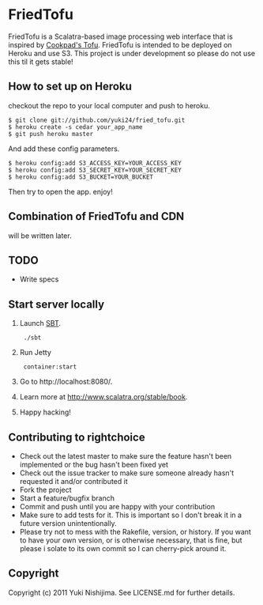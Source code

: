# FriedTofu

FriedTofu is a Scalatra-based image processing web interface that is inspired by [Cookpad's Tofu](http://www.slideshare.net/mirakui/20111102-rails-meetuptofu). FriedTofu is intended to be deployed on Heroku and use S3. This project is under development so please do not use this til it gets stable!

## How to set up on Heroku

checkout the repo to your local computer and push to heroku.

```
$ git clone git://github.com/yuki24/fried_tofu.git
$ heroku create -s cedar your_app_name
$ git push heroku master
```

And add these config parameters.

```
$ heroku config:add S3_ACCESS_KEY=YOUR_ACCESS_KEY
$ heroku config:add S3_SECRET_KEY=YOUR_SECRET_KEY
$ heroku config:add S3_BUCKET=YOUR_BUCKET
```

Then try to open the app. enjoy!

## Combination of FriedTofu and CDN
will be written later.

## TODO

* Write specs

## Start server locally

1. Launch [SBT](http://code.google.com/p/simple-build-tool).

        ./sbt

2. Run Jetty

        container:start

3. Go to http://localhost:8080/.

4. Learn more at http://www.scalatra.org/stable/book.

5. Happy hacking!

## Contributing to rightchoice

* Check out the latest master to make sure the feature hasn't been implemented or the bug hasn't been fixed yet
* Check out the issue tracker to make sure someone already hasn't requested it and/or contributed it
* Fork the project
* Start a feature/bugfix branch
* Commit and push until you are happy with your contribution
* Make sure to add tests for it. This is important so I don't break it in a future version unintentionally.
* Please try not to mess with the Rakefile, version, or history. If you want to have your own version, or is otherwise necessary, that is fine, but please i
solate to its own commit so I can cherry-pick around it.

## Copyright

Copyright (c) 2011 Yuki Nishijima. See LICENSE.md for further details.
